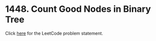 # 1448. Count Good Nodes in Binary Tree

Click [here](https://leetcode.com/problems/count-good-nodes-in-binary-tree/description/)
for the LeetCode problem statement.
